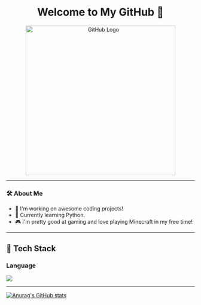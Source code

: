 <h1 align="center">Welcome to My GitHub 👋</h1>

<p align="center">
  <img src="https://velog.velcdn.com/images/persestitan/post/5ef6f63a-c279-465d-b65d-97ff39848f6c/image.jpeg" alt="GitHub Logo" width="400"/>
</p>

---

### 🛠 About Me
- 🔭 I'm working on awesome coding projects!
- 🌱 Currently learning Python.
- 🎮 I'm pretty good at gaming and love playing Minecraft in my free time!

---

  ## 🧱 Tech Stack
  ### Language

  <img src="https://img.shields.io/badge/Python-3776AB?style=flat-square&logo=Python&logoColor=white"/>

  ---

[![Anurag's GitHub stats](https://github-readme-stats.vercel.app/api?username=doyoung0420)](https://github.com/anuraghazra/github-readme-stats)
